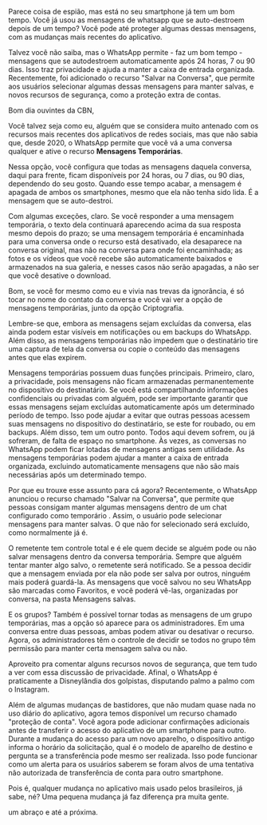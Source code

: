 

Parece coisa de espião, mas está no seu smartphone já tem um bom tempo. Você já usou as mensagens de whatsapp que se auto-destroem depois de um tempo? Você pode até proteger algumas dessas mensagens, com as mudanças mais recentes do aplicativo.



Talvez você não saiba, mas o WhatsApp permite - faz um bom tempo -  mensagens que se autodestroem automaticamente após 24 horas, 7 ou 90 dias. Isso traz privacidade e ajuda a manter a caixa de entrada organizada. Recentemente, foi adicionado o recurso "Salvar na Conversa", que permite aos usuários selecionar algumas dessas mensagens para manter salvas, e novos recursos de segurança, como a proteção extra de contas.


Bom dia ouvintes da CBN,


Você talvez seja como eu, alguém que se considera muito antenado com os recursos mais recentes dos aplicativos de redes sociais, mas que não sabia que, desde 2020, o WhatsApp permite que você vá a uma conversa qualquer e ative o recurso **Mensagens Temporárias**. 

Nessa opção, você configura que todas as mensagens daquela conversa, daqui para frente, ficam disponíveis por 24 horas, ou 7 dias, ou 90 dias, dependendo do seu gosto. Quando esse tempo acabar, a mensagem é apagada de ambos os smartphones, mesmo que ela não tenha sido lida. É a mensagem que se auto-destroi.

Com algumas exceções, claro. Se você responder a uma mensagem temporária, o texto dela continuará aparecendo acima da sua resposta mesmo depois do prazo; se uma mensagem temporária é encaminhada para uma conversa onde o recurso está desativado, ela desaparece na conversa original, mas não na conversa para onde foi encaminhada; as fotos e os vídeos que você recebe são automaticamente baixados e armazenados na sua galeria, e nesses casos não serão apagadas, a não ser que você desative o download.

Bom, se você for mesmo como eu e vivia nas trevas da ignorância, é só tocar no nome do contato da conversa e você vai ver a opção de mensagens temporárias, junto da opção Criptografia. 

Lembre-se que, embora as mensagens sejam excluídas da conversa, elas ainda podem estar visíveis em notificações ou em backups do WhatsApp. Além disso, as mensagens temporárias não impedem que o destinatário tire uma captura de tela da conversa ou copie o conteúdo das mensagens antes que elas expirem.

Mensagens temporárias possuem duas funções principais. Primeiro, claro, a privacidade, pois mensagens não ficam armazenadas permanentemente no dispositivo do destinatário.
Se você está compartilhando informações confidenciais ou privadas com alguém, pode ser importante garantir que essas mensagens sejam excluídas automaticamente após um determinado período de tempo. Isso pode ajudar a evitar que outras pessoas acessem suas mensagens no dispositivo do destinatário, se este for roubado, ou em backups.
Além disso, tem um outro ponto. Todos aqui devem sofrem, ou já sofreram, de falta de espaço no smartphone. Às vezes, as conversas no WhatsApp podem ficar lotadas de mensagens antigas sem utilidade. As mensagens temporárias podem ajudar a manter a caixa de entrada organizada, excluindo automaticamente mensagens que não são mais necessárias após um determinado tempo.

Por que eu trouxe esse assunto para cá agora? Recentemente, o WhatsApp anunciou o recurso chamado "Salvar na Conversa", que permite que pessoas consigam manter algumas mensagens dentro de um chat configurado como temporário .
Assim, o usuário pode selecionar mensagens para manter salvas. O que não for selecionado será excluído, como normalmente já é.

O remetente tem controle total e é ele quem decide se alguém pode ou não salvar mensagens dentro da conversa temporária. Sempre que alguém tentar manter algo salvo, o remetente será notificado.
Se a pessoa decidir que a mensagem enviada por ela não pode ser salva por outros, ninguém mais poderá guardá-la.
As mensagens que você salvou no seu WhatsApp são marcadas como Favoritos, e você poderá vê-las, organizadas por conversa, na pasta Mensagens salvas.

E os grupos? Também é possível tornar todas as mensagens de um grupo temporárias, mas a opção só aparece para os administradores. Em uma conversa entre duas pessoas, ambas podem ativar ou desativar o recurso.
Agora, os administradores têm o controle de decidir se todos no grupo têm permissão para manter certa mensagem salva ou não.

Aproveito pra comentar alguns recursos novos de segurança, que tem tudo a ver com essa discussão de privacidade. Afinal, o WhatsApp é praticamente a Disneylândia dos golpistas, disputando palmo a palmo com o Instagram.

Além de algumas mudanças de bastidores, que não mudam quase nada no uso diário do aplicativo, agora temos disponível um recurso chamado "proteção de conta". Você agora pode adicionar confirmações adicionais antes de transferir o acesso do aplicativo de um smartphone para outro.
Durante a mudança do acesso para um novo aparelho, o dispositivo antigo informa o horário da solicitação, qual é o modelo de aparelho de destino e pergunta se a transferência pode mesmo ser realizada.
Isso pode funcionar como um alerta para os usuários saberem se foram alvos de uma tentativa não autorizada de transferência de conta para outro smartphone.


Pois é, qualquer mudança no aplicativo mais usado pelos brasileiros, já sabe, né? Uma pequena mudança já faz diferença pra muita gente.

um abraço e até a próxima.

